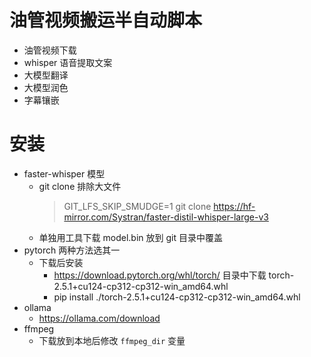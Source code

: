 # 油管视频搬运半自动脚本
* 油管视频下载
*  whisper 语音提取文案
* 大模型翻译
* 大模型润色
* 字幕镶嵌

# 安装
* faster-whisper 模型
    * git clone 排除大文件
        > GIT_LFS_SKIP_SMUDGE=1 git clone https://hf-mirror.com/Systran/faster-distil-whisper-large-v3
    * 单独用工具下载 model.bin 放到 git 目录中覆盖
* pytorch 两种方法选其一
  * 下载后安装
    * https://download.pytorch.org/whl/torch/ 目录中下载 torch-2.5.1+cu124-cp312-cp312-win_amd64.whl
    * pip install ./torch-2.5.1+cu124-cp312-cp312-win_amd64.whl
* ollama
  * https://ollama.com/download
* ffmpeg
  * 下载放到本地后修改 `ffmpeg_dir` 变量
